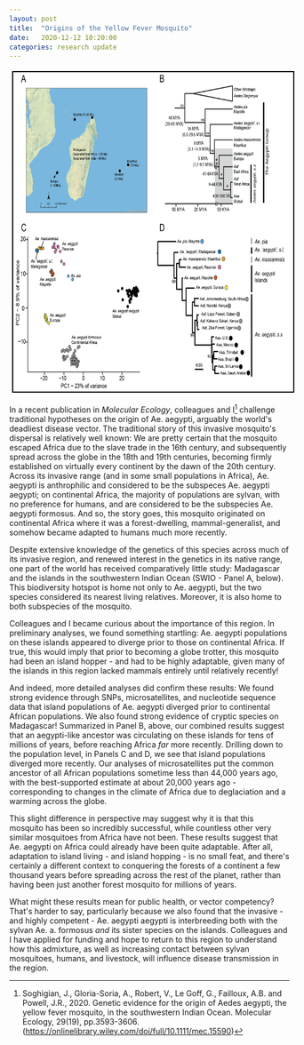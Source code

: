 ```yaml
---
layout: post
title:  "Origins of the Yellow Fever Mosquito"
date:   2020-12-12 10:20:00
categories: research update
---
```

<img align="center" src="https://raw.githubusercontent.com/jsoghigian/jsoghigian.github.io/master/images/figure_summary.png" style="border:2px solid black;margin:5px 5px 5px 5px" height="575" width="700">  

In a recent publication in *Molecular Ecology*, colleagues and I[^1] challenge traditional hypotheses on the origin of Ae. aegypti, arguably the world's deadliest disease vector.  The traditional story of this invasive mosquito's dispersal is relatively well known: We are pretty certain that the mosquito escaped Africa due to the slave trade in the 16th century, and subsequently spread across the globe in the 18th and 19th centuries, becoming firmly established on virtually every continent by the dawn of the 20th century.  Across its invasive range (and in some small populations in Africa), Ae. aegypti is anthrophilic and considered to be the subspeces Ae. aegypti aegypti; on continental Africa, the majority of populations are sylvan, with no preference for humans, and are considered to be the subspecies Ae. aegypti formosus.  And so, the story goes, this mosquito originated on continental Africa where it was a forest-dwelling, mammal-generalist, and somehow became adapted to humans much more recently.

Despite extensive knowledge of the genetics of this species across much of its invasive region, and renewed interest in the genetics in its native range, one part of the world has received comparatively little study: Madagascar and the islands in the southwestern Indian Ocean (SWIO - Panel A, below).  This biodiversity hotspot is home not only to Ae. aegypti, but the two species considered its nearest living relatives.  Moreover, it is also home to both subspecies of the mosquito.

Colleagues and I became curious about the importance of this region.  In preliminary analyses, we found something startling: Ae. aegypti populations on these islands appeared to diverge prior to those on continental Africa.  If true, this would imply that prior to becoming a globe trotter, this mosquito had been an island hopper - and had to be highly adaptable, given many of the islands in this region lacked mammals entirely until relatively recently!

And indeed, more detailed analyses did confirm these results: We found strong evidence through SNPs, microsatellites, and nucleotide sequence data that island populations of Ae. aegypti diverged prior to continental African populations.  We also found strong evidence of cryptic species on Madagascar!  Summarized in Panel B, above, our combined results suggest that an aegypti-like ancestor was circulating on these islands for tens of millions of years, before reaching Africa *far* more recently. Drilling down to the population level, in Panels C and D, we see that island populations diverged more recently.  Our analyses of microsatellites put the common ancestor of all African populations sometime less than 44,000 years ago, with the best-supported estimate at about 20,000 years ago - corresponding to changes in the climate of Africa due to deglaciation and a warming across the globe.  

This slight difference in perspective may suggest why it is that this mosquito has been so incredibly successful, while countless other very similar mosquitoes from Africa have not been.  These results suggest that Ae. aegypti on Africa could already have been quite adaptable.  After all, adaptation to island living - and island hopping - is no small feat, and there's certainly a different context to conquering the forests of a continent a few thousand years before spreading across the rest of the planet, rather than having been just another forest mosquito for millions of years.  

What might these results mean for public health, or vector competency? That's harder to say, particularly because we also found that the invasive - and highly competent - Ae. aegypti aegypti is interbreeding both with the sylvan Ae. a. formosus *and* its sister species on the islands.  Colleagues and I have applied for funding and hope to return to this region to understand how this admixture, as well as increasing contact between sylvan mosquitoes, humans, and livestock, will influence disease transmission in the region.  

[^1]:Soghigian, J., Gloria-Soria, A., Robert, V., Le Goff, G., Failloux, A.B. and Powell, J.R., 2020. Genetic evidence for the origin of Aedes aegypti, the yellow fever mosquito, in the southwestern Indian Ocean. Molecular Ecology, 29(19), pp.3593-3606. (https://onlinelibrary.wiley.com/doi/full/10.1111/mec.15590)
